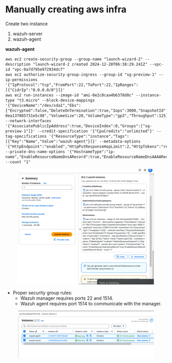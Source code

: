 # Manually creating aws infra

Create two instance

1. wazuh-server
2. wazuh-agent



**wazuh-agent**

```
aws ec2 create-security-group --group-name "launch-wizard-2" --description "launch-wizard-2 created 2024-12-28T06:38:29.241Z" --vpc-id "vpc-0a7d795e972934dc7" 
aws ec2 authorize-security-group-ingress --group-id "sg-preview-1" --ip-permissions '{"IpProtocol":"tcp","FromPort":22,"ToPort":22,"IpRanges":[{"CidrIp":"0.0.0.0/0"}]}' 
aws ec2 run-instances --image-id "ami-0e2c8caa4b6378d8c" --instance-type "t3.micro" --block-device-mappings '{"DeviceName":"/dev/sda1","Ebs":{"Encrypted":false,"DeleteOnTermination":true,"Iops":3000,"SnapshotId":"snap-0ea137085731e5c98","VolumeSize":20,"VolumeType":"gp3","Throughput":125}}' --network-interfaces '{"AssociatePublicIpAddress":true,"DeviceIndex":0,"Groups":["sg-preview-1"]}' --credit-specification '{"CpuCredits":"unlimited"}' --tag-specifications '{"ResourceType":"instance","Tags":[{"Key":"Name","Value":"wazuh-agent"}]}' --metadata-options '{"HttpEndpoint":"enabled","HttpPutResponseHopLimit":2,"HttpTokens":"required"}' --private-dns-name-options '{"HostnameType":"ip-name","EnableResourceNameDnsARecord":true,"EnableResourceNameDnsAAAARecord":false}' --count "1" 
```

<figure><img src="../../.gitbook/assets/image (6) (1).png" alt=""><figcaption></figcaption></figure>

* Proper security group rules:
  * Wazuh manager requires ports 22  and 1514.
  * Wazuh agent requires port 1514 to communicate with the manager.

<figure><img src="../../.gitbook/assets/image (1) (1) (1) (1).png" alt=""><figcaption></figcaption></figure>


